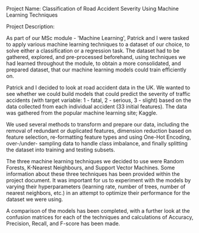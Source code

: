 Project Name: Classification of Road Accident Severity Using Machine Learning Techniques

Project Description:

As part of our MSc module - 'Machine Learning', Patrick and I were tasked to apply various machine learning techniques to a dataset of our choice, to solve either a classification or a regression task. The dataset had to be gathered, explored, and pre-processed beforehand, using techniques we had learned throughout the module, to obtain a more consolidated, and prepared dataset, that our machine learning models could train efficiently on.

Patrick and I decided to look at road accident data in the UK. We wanted to see whether we could build models that could predict the severity of traffic accidents (with target variable: 1 - fatal, 2 - serious, 3 - slight) based on the data collected from each individual accident (33 initial features). The data was gathered from the popular machine learning site; Kaggle.

We used several methods to transform and prepare our data, including the removal of redundant or duplicated features, dimension reduction based on feature selection, re-formatting feature types and using One-Hot Encoding, over-/under- sampling data to handle class imbalance, and finally splitting the dataset into training and testing subsets.

The three machine learning techniques we decided to use were Random Forests, K-Nearest Neighbours, and Support Vector Machines. Some information about these three techniques has been provided within the project document. It was important for us to experiment with the models by varying their hyperparameters (learning rate, number of trees, number of nearest neighbors, etc.) in an attempt to optimize their performance for the dataset we were using.

A comparison of the models has been completed, with a further look at the confusion matrices for each of the techniques and calculations of Accuracy, Precision, Recall, and F-score has been made.
